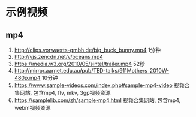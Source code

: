 # 示例视频

## mp4

1. http://clips.vorwaerts-gmbh.de/big_buck_bunny.mp4  1分钟
2. http://vjs.zencdn.net/v/oceans.mp4
3. https://media.w3.org/2010/05/sintel/trailer.mp4  52秒
4. http://mirror.aarnet.edu.au/pub/TED-talks/911Mothers_2010W-480p.mp4   10分钟
5. https://www.sample-videos.com/index.php#sample-mp4-video 视频合集网站, 包含mp4, flv, mkv, 3gp视频资源
6. https://samplelib.com/zh/sample-mp4.html 视频合集网站, 包含mp4, webm视频资源
